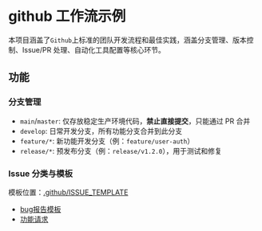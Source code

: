# github 工作流示例

本项目涵盖了`Github`上标准的团队开发流程和最佳实践，涵盖分支管理、版本控制、Issue/PR 处理、自动化工具配置等核心环节。

## 功能

### 分支管理

- `main`/`master`: 仅存放稳定生产环境代码，**禁止直接提交**，只能通过 PR 合并
- `develop`: 日常开发分支，所有功能分支合并到此分支
- `feature/*`: 新功能开发分支（例：`feature/user-auth`）
- `release/*`: 预发布分支（例：`release/v1.2.0`），用于测试和修复

### Issue 分类与模板

模板位置：[.github/ISSUE_TEMPLATE](https://github.com/weimin96/github-workflow/tree/main/.github/ISSUE_TEMPLATE)

- [bug报告模板](https://github.com/weimin96/github-workflow/blob/main/.github/ISSUE_TEMPLATE/bug-report.yml)
- [功能请求](https://github.com/weimin96/github-workflow/blob/main/.github/ISSUE_TEMPLATE/feature-request.md)
